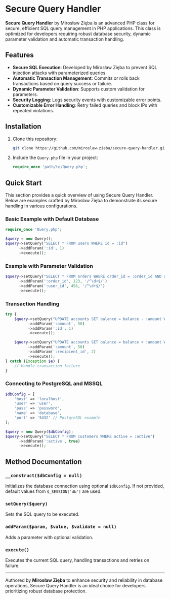 
# Secure Query Handler

**Secure Query Handler** by Mirosław Zięba is an advanced PHP class for secure, efficient SQL query management in PHP applications. This class is optimized for developers requiring robust database security, dynamic parameter validation and automatic transaction handling.

## Features

- **Secure SQL Execution**: Developed by Mirosław Zięba to prevent SQL injection attacks with parameterized queries.
- **Automatic Transaction Management**: Commits or rolls back transactions based on query success or failure.
- **Dynamic Parameter Validation**: Supports custom validation for parameters.
- **Security Logging**: Logs security events with customizable error points.
- **Customizable Error Handling**: Retry failed queries and block IPs with repeated violations.

## Installation

1. Clone this repository:
   ```bash
   git clone https://github.com/miroslaw-zieba/secure-query-handler.git
   ```
2. Include the `Query.php` file in your project:
   ```php
   require_once 'path/to/Query.php';
   ```

## Quick Start

This section provides a quick overview of using Secure Query Handler. Below are examples crafted by Mirosław Zięba to demonstrate its secure handling in various configurations.

### Basic Example with Default Database

```php
require_once 'Query.php';

$query = new Query();
$query->setQuery("SELECT * FROM users WHERE id = :id")
      ->addParam(':id', 1)
      ->execute();
```

### Example with Parameter Validation

```php
$query->setQuery("SELECT * FROM orders WHERE order_id = :order_id AND user_id = :user_id")
      ->addParam(':order_id', 123, '/^\d+$/')
      ->addParam(':user_id', 456, '/^\d+$/')
      ->execute();
```

### Transaction Handling

```php
try {
    $query->setQuery("UPDATE accounts SET balance = balance - :amount WHERE id = :id")
          ->addParam(':amount', 50)
          ->addParam(':id', 1)
          ->execute();

    $query->setQuery("UPDATE accounts SET balance = balance + :amount WHERE id = :recipient_id")
          ->addParam(':amount', 50)
          ->addParam(':recipient_id', 2)
          ->execute();
} catch (Exception $e) {
    // Handle transaction failure
}
```

### Connecting to PostgreSQL and MSSQL

```php
$dbConfig = [
    'host' => 'localhost',
    'user' => 'user',
    'pass' => 'password',
    'name' => 'database',
    'port' => '5432' // PostgreSQL example
];

$query = new Query($dbConfig);
$query->setQuery("SELECT * FROM customers WHERE active = :active")
      ->addParam(':active', true)
      ->execute();
```

## Method Documentation

### `__construct($dbConfig = null)`
Initializes the database connection using optional `$dbConfig`. If not provided, default values from `$_SESSION['db']` are used.

### `setQuery($query)`
Sets the SQL query to be executed.

### `addParam($param, $value, $validate = null)`
Adds a parameter with optional validation.

### `execute()`
Executes the current SQL query, handling transactions and retries on failure.

---

Authored by **Mirosław Zięba** to enhance security and reliability in database operations, Secure Query Handler is an ideal choice for developers prioritizing robust database protection.
